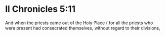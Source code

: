 # II Chronicles 5:11

And when the priests came out of the Holy Place ( for all the priests who were present had consecrated themselves, without regard to their divisions,
